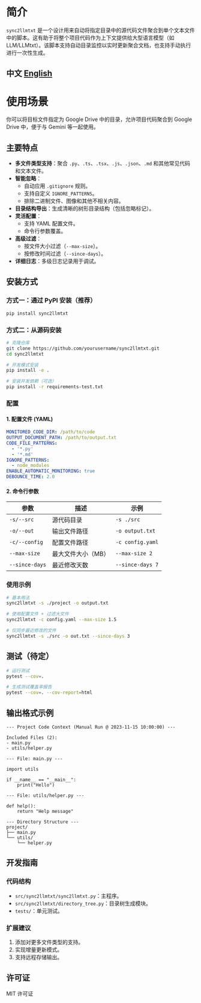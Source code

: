 # 简介

`sync2llmtxt` 是一个设计用来自动将指定目录中的源代码文件聚合到单个文本文件中的脚本。这有助于将整个项目代码作为上下文提供给大型语言模型（如 LLM/LLMtxt）。该脚本支持自动目录监控以实时更新聚合文档，也支持手动执行进行一次性生成。

中文 [English](README.md)
---

# 使用场景

你可以将目标文件指定为 Google Drive 中的目录，允许项目代码聚合到 Google Drive 中，便于与 Gemini 等一起使用。

## 主要特点

- **多文件类型支持**：聚合 `.py`、`.ts`、`.tsx`、`.js`、`.json`、`.md` 和其他常见代码和文本文件。
- **智能忽略**：
  - 自动应用 `.gitignore` 规则。
  - 支持自定义 `IGNORE_PATTERNS`。
  - 排除二进制文件、图像和其他不相关内容。
- **目录结构导出**：生成清晰的树形目录结构（包括忽略标记）。
- **灵活配置**：
  - 支持 YAML 配置文件。
  - 命令行参数覆盖。
- **高级过滤**：
  - 按文件大小过滤（`--max-size`）。
  - 按修改时间过滤（`--since-days`）。
- **详细日志**：多级日志记录用于调试。

## 安装方式

### 方式一：通过 PyPI 安装（推荐）

```bash
pip install sync2llmtxt
```

### 方式二：从源码安装

```bash
# 克隆仓库
git clone https://github.com/yourusername/sync2llmtxt.git
cd sync2llmtxt

# 开发模式安装
pip install -e .

# 安装开发依赖（可选）
pip install -r requirements-test.txt
```

### 配置

#### 1. 配置文件 (YAML)

```yaml
MONITORED_CODE_DIR: /path/to/code
OUTPUT_DOCUMENT_PATH: /path/to/output.txt
CODE_FILE_PATTERNS: 
  - '*.py'
  - '*.md'
IGNORE_PATTERNS:
  - node_modules
ENABLE_AUTOMATIC_MONITORING: true
DEBOUNCE_TIME: 2.0
```

#### 2. 命令行参数

| 参数 | 描述 | 示例 |
|------|------|------|
| `-s/--src` | 源代码目录 | `-s ./src` |
| `-o/--out` | 输出文件路径 | `-o output.txt` |
| `-c/--config` | 配置文件路径 | `-c config.yaml` |
| `--max-size` | 最大文件大小（MB） | `--max-size 2` |
| `--since-days` | 最近修改天数 | `--since-days 7` |

### 使用示例

```bash
# 基本用法
sync2llmtxt -s ./project -o output.txt

# 使用配置文件 + 过滤大文件
sync2llmtxt -c config.yaml --max-size 1.5

# 仅同步最近修改的文件
sync2llmtxt -s ./src -o out.txt --since-days 3
```

## 测试（待定）

```bash
# 运行测试
pytest --cov=.

# 生成测试覆盖率报告
pytest --cov=. --cov-report=html
```

## 输出格式示例

```
--- Project Code Context (Manual Run @ 2023-11-15 10:00:00) ---

Included Files (2):
- main.py
- utils/helper.py

--- File: main.py ---

import utils

if __name__ == "__main__":
    print("Hello")

--- File: utils/helper.py ---

def help():
    return "Help message"

--- Directory Structure ---
project/
├── main.py
└── utils/
    └── helper.py
```

## 开发指南

### 代码结构

- `src/sync2llmtxt/sync2llmtxt.py`：主程序。
- `src/sync2llmtxt/directory_tree.py`：目录树生成模块。
- `tests/`：单元测试。

### 扩展建议

1. 添加对更多文件类型的支持。
2. 实现增量更新模式。
3. 支持远程存储输出。

## 许可证

MIT 许可证
